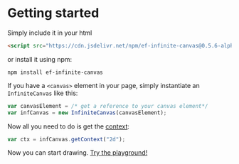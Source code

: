 # Getting started

Simply include it in your html

```html
<script src="https://cdn.jsdelivr.net/npm/ef-infinite-canvas@0.5.6-alpha/dist/infinite-canvas.js"></script>
```

or install it using npm:

```
npm install ef-infinite-canvas
```

If you have a `<canvas>` element in your page, simply instantiate an `InfiniteCanvas` like this:

```js
var canvasElement = /* get a reference to your canvas element*/
var infCanvas = new InfiniteCanvas(canvasElement);
```

Now all you need to do is get the [context](https://developer.mozilla.org/en-US/docs/Web/API/CanvasRenderingContext2D):

```js
var ctx = infCanvas.getContext("2d");
```

Now you can start drawing. [Try the playground!](/playground)